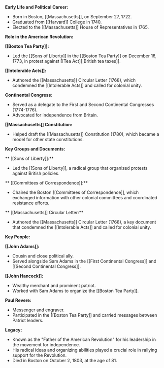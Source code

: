 **Early Life and Political Career:**

* Born in Boston, [[Massachusetts]], on September 27, 1722.
* Graduated from [[Harvard]] College in 1740.
* Elected to the [[Massachusetts]] House of Representatives in 1765.

**Role in the American Revolution:**

**[[Boston Tea Party]]:**

* Led the [[Sons of Liberty]] in the [[Boston Tea Party]] on December 16, 1773, in protest against [[Tea Act]]|British tea taxes]].

**[[Intolerable Acts]]:**

* Authored the [[Massachusetts]] Circular Letter (1768), which condemned the [[Intolerable Acts]] and called for colonial unity.

**Continental Congress:**

* Served as a delegate to the First and Second Continental Congresses (1774-1776).
* Advocated for independence from Britain.

**[[Massachusetts]] Constitution:**

* Helped draft the [[Massachusetts]] Constitution (1780), which became a model for other state constitutions.

**Key Groups and Documents:**

** [[Sons of Liberty]]:**

* Led the [[Sons of Liberty]], a radical group that organized protests against British policies.

** [[Committees of Correspondence]]:**

* Chaired the Boston [[Committees of Correspondence]], which exchanged information with other colonial committees and coordinated resistance efforts.

** [[Massachusetts]] Circular Letter:**

* Authored the [[Massachusetts]] Circular Letter (1768), a key document that condemned the [[Intolerable Acts]] and called for colonial unity.

**Key People:**

**[[John Adams]]:**

* Cousin and close political ally.
* Served alongside Sam Adams in the [[First Continental Congress]] and [[Second Continental Congress]].

**[[John Hancock]]:**

* Wealthy merchant and prominent patriot.
* Worked with Sam Adams to organize the [[Boston Tea Party]].

**Paul Revere:**

* Messenger and engraver.
* Participated in the [[Boston Tea Party]] and carried messages between Patriot leaders.

**Legacy:**

* Known as the "Father of the American Revolution" for his leadership in the movement for independence.
* His radical ideas and organizing abilities played a crucial role in rallying support for the Revolution.
* Died in Boston on October 2, 1803, at the age of 81.